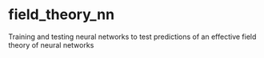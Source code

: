 # field_theory_nn
Training and testing neural networks to test predictions of an effective field theory of neural networks 
